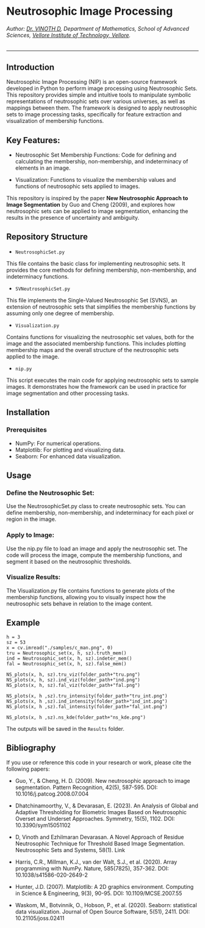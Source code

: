 # Neutrosophic Image Processing


###### Author: [Dr. VINOTH D](https://www.linkedin.com/in/dr-vinoth-d-1721a3312/), Department of Mathematics, School of Advanced Sciences, [Vellore Institute of Technology, Vellore](https://vit.ac.in/).
--------
## Introduction
Neutrosophic Image Processing (NIP) is an open-source framework developed in Python to perform image processing using Neutrosophic Sets. This repository provides simple and intuitive tools to manipulate symbolic representations of neutrosophic sets over various universes, as well as mappings between them. The framework is designed to apply neutrosophic sets to image processing tasks, specifically for feature extraction and visualization of membership functions.

## Key Features:

- Neutrosophic Set Membership Functions: Code for defining and calculating the membership, non-membership, and indeterminacy of elements in an image.

- Visualization: Functions to visualize the membership values and functions of neutrosophic sets applied to images.


This repository is inspired by the paper **New Neutrosophic Approach to Image Segmentation** by Guo and Cheng (2009), and explores how neutrosophic sets can be applied to image segmentation, enhancing the results in the presence of uncertainty and ambiguity.

## Repository Structure
- `NeutrosophicSet.py`

This file contains the basic class for implementing neutrosophic sets. It provides the core methods for defining membership, non-membership, and indeterminacy functions.
- `SVNeutrosophicSet.py`

This file implements the Single-Valued Neutrosophic Set (SVNS), an extension of neutrosophic sets that simplifies the membership functions by assuming only one degree of membership.
- `Visualization.py`

Contains functions for visualizing the neutrosophic set values, both for the image and the associated membership functions. This includes plotting membership maps and the overall structure of the neutrosophic sets applied to the image.
- `nip.py`

This script executes the main code for applying neutrosophic sets to sample images. It demonstrates how the framework can be used in practice for image segmentation and other processing tasks.


## Installation
### Prerequisites


- NumPy: For numerical operations.
- Matplotlib: For plotting and visualizing data.
- Seaborn: For enhanced data visualization.

## Usage

### Define the Neutrosophic Set:
Use the NeutrosophicSet.py class to create neutrosophic sets. You can define membership, non-membership, and indeterminacy for each pixel or region in the image.

### Apply to Image:
 Use the nip.py file to load an image and apply the neutrosophic set. The code will process the image, compute the membership functions, and segment it based on the neutrosophic thresholds.

### Visualize Results:
The Visualization.py file contains functions to generate plots of the membership functions, allowing you to visually inspect how the neutrosophic sets behave in relation to the image content.

## Example
```
h = 3
sz = 53
x = cv.imread("./samples/c_man.png", 0)
tru = Neutrosophic_set(x, h, sz).truth_mem()
ind = Neutrosophic_set(x, h, sz).indeter_mem()
fal = Neutrosophic_set(x, h, sz).false_mem()

NS_plots(x, h, sz).tru_viz(folder_path+"tru.png")
NS_plots(x, h, sz).ind_viz(folder_path+"ind.png")
NS_plots(x, h, sz).fal_viz(folder_path+"fal.png")

NS_plots(x, h ,sz).tru_intensity(folder_path+"tru_int.png")
NS_plots(x, h ,sz).ind_intensity(folder_path+"ind_int.png")
NS_plots(x, h ,sz).fal_intensity(folder_path+"fal_int.png")

NS_plots(x, h ,sz).ns_kde(folder_path+"ns_kde.png")
```
The outputs will be saved in the `Results` folder.


## Bibliography

If you use or reference this code in your research or work, please cite the following papers:

- Guo, Y., & Cheng, H. D. (2009). New neutrosophic approach to image segmentation. Pattern Recognition, 42(5), 587-595. DOI: 10.1016/j.patcog.2008.07.004

- Dhatchinamoorthy, V., & Devarasan, E. (2023). An Analysis of Global and Adaptive Thresholding for Biometric Images Based on Neutrosophic Overset and Underset Approaches. Symmetry, 15(5), 1102. DOI: 10.3390/sym15051102

- D, Vinoth and Ezhilmaran Devarasan. A Novel Approach of Residue Neutrosophic Technique for Threshold Based Image Segmentation. Neutrosophic Sets and Systems, 58(1). Link

- Harris, C.R., Millman, K.J., van der Walt, S.J., et al. (2020). Array programming with NumPy. Nature, 585(7825), 357-362. DOI: 10.1038/s41586-020-2649-2

- Hunter, J.D. (2007). Matplotlib: A 2D graphics environment. Computing in Science & Engineering, 9(3), 90-95. DOI: 10.1109/MCSE.2007.55

- Waskom, M., Botvinnik, O., Hobson, P., et al. (2020). Seaborn: statistical data visualization. Journal of Open Source Software, 5(51), 2411. DOI: 10.21105/joss.02411
